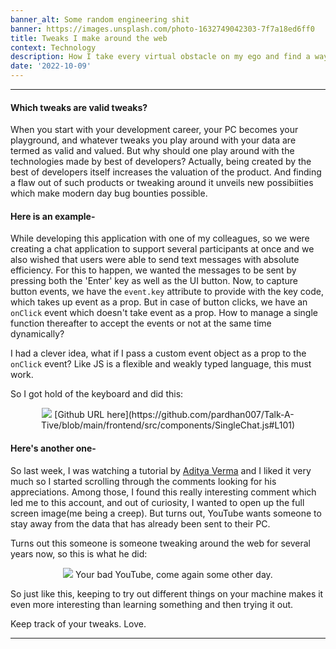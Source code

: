 ```yaml
---
banner_alt: Some random engineering shit
banner: https://images.unsplash.com/photo-1632749042303-7f7a18ed6ff0
title: Tweaks I make around the web
context: Technology
description: How I take every virtual obstacle on my ego and find a way to resolve.
date: '2022-10-09'
---
```


---

#### Which tweaks are valid tweaks?

When you start with your development career, your PC becomes your playground, and whatever tweaks you play around with your data are termed as valid and valued.
But why should one play around with the technologies made by best of developers?
Actually, being created by the best of developers itself increases the valuation of the product. And finding a flaw out of such products or tweaking around it unveils new possibiities which make modern day bug bounties possible.

#### Here is an example-

While developing this application with one of my colleagues, so we were creating a chat application to support several participants at once and we also wished that users were able to send text messages with absolute efficiency. For this to happen, we wanted the messages to be sent by pressing both the 'Enter' key as well as the UI button. Now, to capture button events, we have the `event.key` attribute to provide with the key code, which takes up event as a prop. But in case of button clicks, we have an `onClick` event which doesn't take event as a prop. How to manage a single function thereafter to accept the events or not at the same time dynamically?

I had a clever idea, what if I pass a custom event object as a prop to the `onClick` event? Like JS is a flexible and weakly typed language, this must work.

So I got hold of the keyboard and did this:

<center>
    <img src="https://cdn.statically.io/gh/thatsameguyokay/images/main/talkative.png" style={{width: "99%", marginBottom: "-20px"}}></img>
    [Github URL here](https://github.com/pardhan007/Talk-A-Tive/blob/main/frontend/src/components/SingleChat.js#L101)
</center>

#### Here's another one-

So last week, I was watching a tutorial by [Aditya Verma](https://www.linkedin.com/in/adityaverma1999/) and I liked it very much so I started scrolling through the comments looking for his appreciations. Among those, I found this really interesting comment which led me to this account, and out of curiosity, I wanted to open up the full screen image(me being a creep). But turns out, YouTube wants someone to stay away from the data that has already been sent to their PC.

Turns out this someone is someone tweaking around the web for several years now, so this is what he did:

<center>
    <img src="https://cdn.statically.io/gh/thatsameguyokay/images/main/stalk.gif" style={{width: "99%", marginBottom: "-20px"}}></img>
    Your bad YouTube, come again some other day.
</center>

So just like this, keeping to try out different things on your machine makes it even more interesting than learning something and then trying it out.

Keep track of your tweaks. Love.

---
